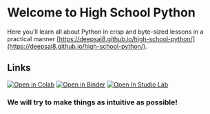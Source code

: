 # Welcome to High School Python

Here you'll learn all about Python in crisp and byte-sized lessons in a practical manner [https://deepsai8.github.io/high-school-python/](https://deepsai8.github.io/high-school-python/).



## Links

[![Open in Colab](https://colab.research.google.com/assets/colab-badge.svg)]()
[![Open in Binder](https://mybinder.org/badge_logo.svg)]()
[![Open In Studio Lab](https://studiolab.sagemaker.aws/studiolab.svg)](https://studiolab.sagemaker.aws)


### We will try to make things as intuitive as possible!